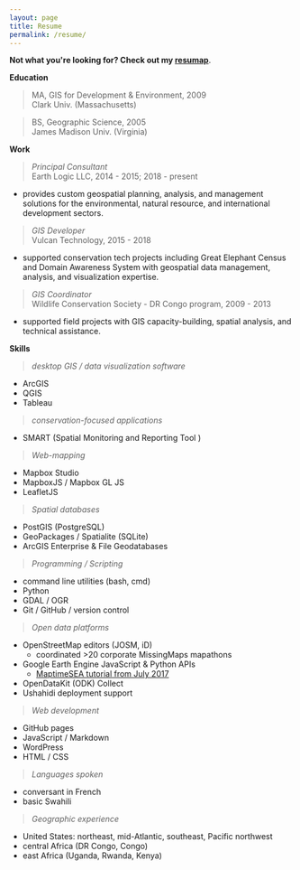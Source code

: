 ```yaml
---
layout: page
title: Resume
permalink: /resume/
---
```

<!-- >**Joel Masselink**<br>
***Geospatial Specialist and Consultant***<br>
*Seattle, Washington* -->

**Not what you're looking for? Check out my [resumap](/maps/resumap.html)**.

**Education**
>MA, GIS for Development & Environment, 2009<br>
Clark Univ. (Massachusetts)

>BS, Geographic Science, 2005<br> James Madison Univ. (Virginia)<br>

**Work**
>*Principal Consultant*<br>
Earth Logic LLC, 2014 - 2015; 2018 - present<br>
- provides custom geospatial planning, analysis, and management solutions for the environmental, natural resource, and international development sectors.

>*GIS Developer* <br>
Vulcan Technology, 2015 - 2018<br>
- supported conservation tech projects including Great Elephant Census and Domain Awareness System with geospatial data management, analysis, and visualization expertise.

>*GIS Coordinator*<br>
Wildlife Conservation Society - DR Congo program,
2009 - 2013<br>
- supported field projects with GIS capacity-building, spatial analysis, and technical assistance.


**Skills**
>*desktop GIS / data visualization software*
- ArcGIS
- QGIS
- Tableau

>*conservation-focused applications*
- SMART (Spatial Monitoring and Reporting Tool )

>*Web-mapping*
- Mapbox Studio
- MapboxJS / Mapbox GL JS
- LeafletJS

>*Spatial databases*
- PostGIS (PostgreSQL)
- GeoPackages / Spatialite (SQLite)
- ArcGIS Enterprise & File Geodatabases

>*Programming / Scripting*
- command line utilities (bash, cmd)
- Python
- GDAL / OGR
- Git / GitHub / version control

>*Open data platforms*
- OpenStreetMap editors (JOSM, iD)
  - coordinated >20 corporate MissingMaps mapathons
- Google Earth Engine JavaScript & Python APIs
  - [MaptimeSEA tutorial from July 2017](http://maptimesea.github.io/2017/07/12/earthengine.html)
- OpenDataKit (ODK) Collect
- Ushahidi deployment support

>*Web development*
- GitHub pages
- JavaScript / Markdown
- WordPress
- HTML / CSS

>*Languages spoken*
- conversant in French
- basic Swahili

>*Geographic experience*
- United States: northeast, mid-Atlantic, southeast, Pacific northwest
- central Africa (DR Congo, Congo)
- east Africa (Uganda, Rwanda, Kenya)
